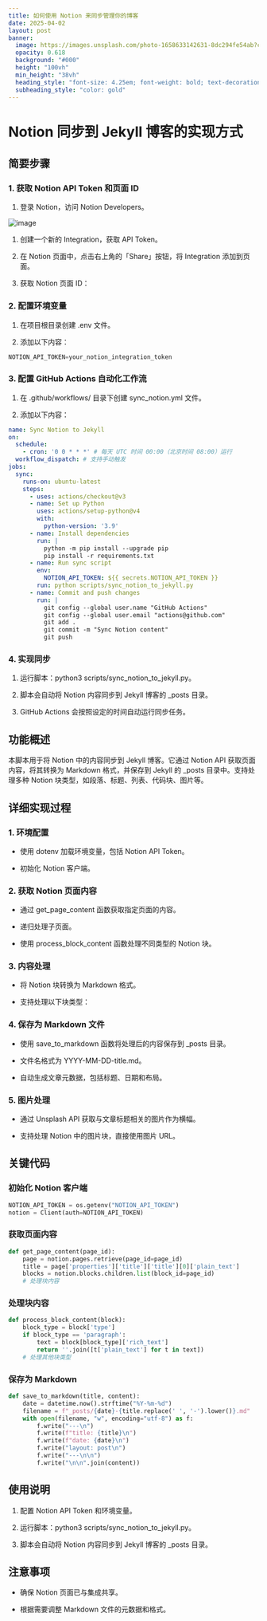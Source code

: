 ```yaml
---
title: 如何使用 Notion 来同步管理你的博客
date: 2025-04-02
layout: post
banner:
  image: https://images.unsplash.com/photo-1658633142631-8dc294fe54ab?crop=entropy&cs=tinysrgb&fit=max&fm=jpg&ixid=M3w2OTIwMzJ8MHwxfHJhbmRvbXx8fHx8fHx8fDE3NDM1ODI0NzR8&ixlib=rb-4.0.3&q=80&w=1080
  opacity: 0.618
  background: "#000"
  height: "100vh"
  min_height: "38vh"
  heading_style: "font-size: 4.25em; font-weight: bold; text-decoration: underline"
  subheading_style: "color: gold"
---
```


# Notion 同步到 Jekyll 博客的实现方式

## 简要步骤

### 1. 获取 Notion API Token 和页面 ID

1. 登录 Notion，访问 Notion Developers。

![image](https://prod-files-secure.s3.us-west-2.amazonaws.com/a7a0cc5a-89b9-4cda-8686-1fba0ca52f40/d19c1afe-dea5-4312-9333-786b0ba83054/image.png?X-Amz-Algorithm=AWS4-HMAC-SHA256&X-Amz-Content-Sha256=UNSIGNED-PAYLOAD&X-Amz-Credential=ASIAZI2LB466T3D7ZNFV%2F20250402%2Fus-west-2%2Fs3%2Faws4_request&X-Amz-Date=20250402T082754Z&X-Amz-Expires=3600&X-Amz-Security-Token=IQoJb3JpZ2luX2VjEGkaCXVzLXdlc3QtMiJGMEQCIBt7HV9Vz9rh4dH9Aigqg882IhRsfBTWIzZRoj0D4SdsAiAFO%2B2dYrMPamB8fL5mnFpVGxuJ5i2uECrlwTKMfYNTLCqIBAjR%2F%2F%2F%2F%2F%2F%2F%2F%2F%2F8BEAAaDDYzNzQyMzE4MzgwNSIMiYZ%2Fmj5UsPeRPOY0KtwDMNPe7FU4CFcWs7CzZV9te%2BO9xCRre69Qy0wENGibVovH%2B61RLdmO6d79GI4NqisNJY%2FPYb0L%2FsrEfyPrYWbjbGedlG4V%2FaQRkSHaLbdl2jE6n4igKRfY5z9PQ%2BDIQFZncF7Qm9qrXHU0FPXmdKFfyV9%2FGcFs6M5etj%2Fbnpcar4XJR0CA7YvCi1GKVk%2FN9qMJGKpUPSNrK4a70YHi%2BV2hVSiNpu9YKeurRwVmd4raPGy4p4EkY3KyjouHd0IryK7ksaq14z%2Bu7ahz3xmqm1khaEbM%2BmGX%2FavDGiDJNtaC8MPrJyTIlZP576AZISdJ%2ByZ61eBfSW%2BKmWaj5kGe2Uho9elR7SpnUvUTijLsu1PKiPlmyU7XYvu4%2Fv8AIV0yvY6bp%2BedqfJkPCasXxcNvojenKVJ1RsMIvCt55eXzDiJByKDj9w8w055Z%2B5IGlCFyphp%2B0w%2Fb45gA4VcIOLdgcT6uswDKVwOSiEEFyVCYz43FC38bl4S%2BXaTq%2BRmNwS0eLiydD779VaxP%2F90J04lduBnYRZLxVyr%2FYIDjdy68DVS%2FjafgOGEviTVvKjvBeOp4p%2Bo20xXrDFWnNCOdxAGzHERhCcTT8IioKfLlFIbxhUZ514AzT202nTLfaIcggkwg%2BmzvwY6pgFssNAwewGVv%2BCJ4lYDnYozr60Ji8SuaWBSywYTD%2FH%2FhgCoxIcHfnTlzyTB2QA1XuCoFw1PuqcUDFtnwiAReL2DT00fdx1QprgT2OJo8KbcEqqKTz5WUT3kW2RPVJS1pKUbuGUO7GMH8tQgGpMcwkDp1wY05m%2B7pZimCv2vgIk%2BJNIymiDeeLvkF7ms4Ox0Bv3HsA28SFFlzREqxyFrNQQG0qd4ASxg&X-Amz-Signature=b1debe1e75ad96d0a97a0b6fc65297fa7473e96d797b13f87547b7f6814c5e37&X-Amz-SignedHeaders=host&x-id=GetObject)

1. 创建一个新的 Integration，获取 API Token。

1. 在 Notion 页面中，点击右上角的「Share」按钮，将 Integration 添加到页面。

1. 获取 Notion 页面 ID：


### 2. 配置环境变量

1. 在项目根目录创建 .env 文件。

1. 添加以下内容：

```javascript
NOTION_API_TOKEN=your_notion_integration_token
```

### 3. 配置 GitHub Actions 自动化工作流

1. 在 .github/workflows/ 目录下创建 sync_notion.yml 文件。

1. 添加以下内容：

```yaml
name: Sync Notion to Jekyll
on:
  schedule:
    - cron: '0 0 * * *' # 每天 UTC 时间 00:00（北京时间 08:00）运行
  workflow_dispatch: # 支持手动触发
jobs:
  sync:
    runs-on: ubuntu-latest
    steps:
      - uses: actions/checkout@v3
      - name: Set up Python
        uses: actions/setup-python@v4
        with:
          python-version: '3.9'
      - name: Install dependencies
        run: |
          python -m pip install --upgrade pip
          pip install -r requirements.txt
      - name: Run sync script
        env:
          NOTION_API_TOKEN: ${{ secrets.NOTION_API_TOKEN }}
        run: python scripts/sync_notion_to_jekyll.py
      - name: Commit and push changes
        run: |
          git config --global user.name "GitHub Actions"
          git config --global user.email "actions@github.com"
          git add .
          git commit -m "Sync Notion content"
          git push
```

### 4. 实现同步

1. 运行脚本：python3 scripts/sync_notion_to_jekyll.py。

1. 脚本会自动将 Notion 内容同步到 Jekyll 博客的 _posts 目录。

1. GitHub Actions 会按照设定的时间自动运行同步任务。

## 功能概述

本脚本用于将 Notion 中的内容同步到 Jekyll 博客。它通过 Notion API 获取页面内容，将其转换为 Markdown 格式，并保存到 Jekyll 的 _posts 目录中。支持处理多种 Notion 块类型，如段落、标题、列表、代码块、图片等。

## 详细实现过程

### 1. 环境配置

- 使用 dotenv 加载环境变量，包括 Notion API Token。

- 初始化 Notion 客户端。

### 2. 获取 Notion 页面内容

- 通过 get_page_content 函数获取指定页面的内容。

- 递归处理子页面。

- 使用 process_block_content 函数处理不同类型的 Notion 块。

### 3. 内容处理

- 将 Notion 块转换为 Markdown 格式。

- 支持处理以下块类型：


### 4. 保存为 Markdown 文件

- 使用 save_to_markdown 函数将处理后的内容保存到 _posts 目录。

- 文件名格式为 YYYY-MM-DD-title.md。

- 自动生成文章元数据，包括标题、日期和布局。

### 5. 图片处理

- 通过 Unsplash API 获取与文章标题相关的图片作为横幅。

- 支持处理 Notion 中的图片块，直接使用图片 URL。

## 关键代码

### 初始化 Notion 客户端

```python
NOTION_API_TOKEN = os.getenv("NOTION_API_TOKEN")
notion = Client(auth=NOTION_API_TOKEN)
```

### 获取页面内容

```python
def get_page_content(page_id):
    page = notion.pages.retrieve(page_id=page_id)
    title = page['properties']['title']['title'][0]['plain_text']
    blocks = notion.blocks.children.list(block_id=page_id)
    # 处理块内容
```

### 处理块内容

```python
def process_block_content(block):
    block_type = block['type']
    if block_type == 'paragraph':
        text = block[block_type]['rich_text']
        return ''.join([t['plain_text'] for t in text])
    # 处理其他块类型
```

### 保存为 Markdown

```python
def save_to_markdown(title, content):
    date = datetime.now().strftime("%Y-%m-%d")
    filename = f"_posts/{date}-{title.replace(' ', '-').lower()}.md"
    with open(filename, "w", encoding="utf-8") as f:
        f.write("---\n")
        f.write(f"title: {title}\n")
        f.write(f"date: {date}\n")
        f.write("layout: post\n")
        f.write("---\n\n")
        f.write("\n\n".join(content))
```

## 使用说明

1. 配置 Notion API Token 和环境变量。

1. 运行脚本：python3 scripts/sync_notion_to_jekyll.py。

1. 脚本会自动将 Notion 内容同步到 Jekyll 博客的 _posts 目录。

## 注意事项

- 确保 Notion 页面已与集成共享。

- 根据需要调整 Markdown 文件的元数据和格式。